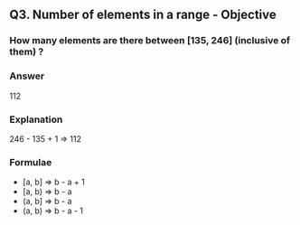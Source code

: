 ##   Q3. Number of elements in a range - Objective

### How many elements are there between [135, 246] (inclusive of them) ?

### Answer
112

### Explanation
246 - 135 + 1 => 112

### Formulae
* [a, b] => b - a + 1 
* [a, b) => b - a
* (a, b] => b - a
* (a, b) => b - a - 1




